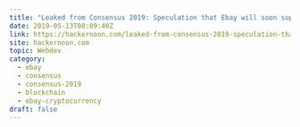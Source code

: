 ```yaml
---
title: "Leaked from Consensus 2019: Speculation that Ebay will soon support Cryptocurrencies"
date: 2019-05-13T08:09:40Z
link: https://hackernoon.com/leaked-from-consensus-2019-speculation-that-ebay-will-soon-support-cryptocurrencies-fc22f1d04b80?source=rss----3a8144eabfe3---4&utm_medium=RSS&utm_source=hune
site: hackernoon.com
topic: Webdev
category:
  - ebay
  - consensus
  - consensus-2019
  - blockchain
  - ebay-cryptocurrency
draft: false
---
```

